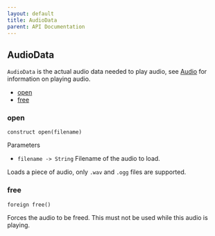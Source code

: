 ```yaml
---
layout: default
title: AudioData
parent: API Documentation
---
```


## AudioData
`AudioData` is the actual audio data needed to play audio, see [Audio](Audio) for
information on playing audio.

 + [open](#open)
 + [free](#free)

### open
`construct open(filename)`

Parameters
 + `filename -> String` Filename of the audio to load.
 
Loads a piece of audio, only `.wav` and `.ogg` files are supported.

### free
`foreign free()`

Forces the audio to be freed. This must not be used while this audio is playing.

